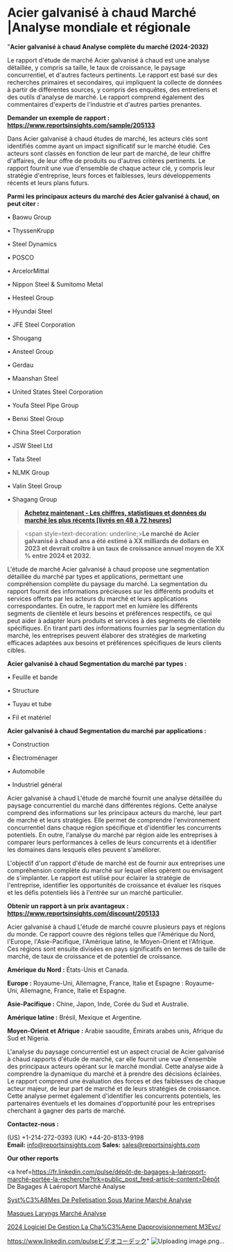 # Acier galvanisé à chaud Marché |Analyse mondiale et régionale

"<strong>Acier galvanisé à chaud Analyse complète du marché (2024-2032)</strong>

Le rapport d'étude de marché Acier galvanisé à chaud est une analyse détaillée, y compris sa taille, le taux de croissance, le paysage concurrentiel, et d'autres facteurs pertinents. Le rapport est basé sur des recherches primaires et secondaires, qui impliquent la collecte de données à partir de différentes sources, y compris des enquêtes, des entretiens et des outils d'analyse de marché. Le rapport comprend également des commentaires d'experts de l'industrie et d'autres parties prenantes.

<strong>Demander un exemple de rapport : </strong><strong><a href=https://www.reportsinsights.com/sample/205133>https://www.reportsinsights.com/sample/205133</a></strong>

Dans Acier galvanisé à chaud études de marché, les acteurs clés sont identifiés comme ayant un impact significatif sur le marché étudié. Ces acteurs sont classés en fonction de leur part de marché, de leur chiffre d'affaires, de leur offre de produits ou d'autres critères pertinents. Le rapport fournit une vue d'ensemble de chaque acteur clé, y compris leur stratégie d'entreprise, leurs forces et faiblesses, leurs développements récents et leurs plans futurs.

<strong>Parmi les principaux acteurs du marché des Acier galvanisé à chaud, on peut citer :</strong>

• Baowu Group

• ThyssenKrupp

• Steel Dynamics

• POSCO

• ArcelorMittal

• Nippon Steel & Sumitomo Metal

• Hesteel Group

• Hyundai Steel

• JFE Steel Corporation

• Shougang

• Ansteel Group

• Gerdau

• Maanshan Steel

• United States Steel Corporation

• Youfa Steel Pipe Group

• Benxi Steel Group

• China Steel Corporation

• JSW Steel Ltd

• Tata Steel

• NLMK Group

• Valin Steel Group

• Shagang Group

<blockquote><a href=https://reportsinsights.com/buynow/205133><span style=text-decoration: underline;><strong>Achetez maintenant - Les chiffres, statistiques et données du marché les plus récents [livrés en 48 à 72 heures]</strong></span></a></blockquote>
<blockquote>
<div class=group w-full text-gray-800 dark:text-gray-100 border-b border-black/10 dark:border-gray-900/50 bg-gray-50 dark:bg-[#444654]>
<div class=flex p-4 gap-4 text-base md:gap-6 md:max-w-2xl lg:max-w-xl xl:max-w-3xl md:py-6 lg:px-0 m-auto>
<div class=relative flex flex-col w-[calc(100%-50px)] gap-1 md:gap-3 lg:w-[calc(100%-115px)]>
<div class=flex flex-grow flex-col gap-3>
<div class=min-h-[20px] flex flex-col items-start gap-4 whitespace-pre-wrap break-words>
<div class=result-streaming markdown prose w-full break-words dark:prose-invert light>

<span style=text-decoration: underline;><strong>Le marché de Acier galvanisé à chaud ans a été estimé à XX milliards de dollars en 2023 et devrait croître à un taux de croissance annuel moyen de XX % entre 2024 et 2032.</strong></span>

</div>
</div>
</div>
</div>
</div>
</div></blockquote>
L'étude de marché Acier galvanisé à chaud propose une segmentation détaillée du marché par types et applications, permettant une compréhension complète du paysage du marché. La segmentation du rapport fournit des informations précieuses sur les différents produits et services offerts par les acteurs du marché et leurs applications correspondantes. En outre, le rapport met en lumière les différents segments de clientèle et leurs besoins et préférences respectifs, ce qui peut aider à adapter leurs produits et services à des segments de clientèle spécifiques. En tirant parti des informations fournies par la segmentation du marché, les entreprises peuvent élaborer des stratégies de marketing efficaces adaptées aux besoins et préférences spécifiques de leurs clients cibles.

<strong>Acier galvanisé à chaud Segmentation du marché par types :</strong>

• Feuille et bande

• Structure

• Tuyau et tube

• Fil et matériel

<strong>Acier galvanisé à chaud Segmentation du marché par applications :</strong>

• Construction

• Électroménager

• Automobile

• Industriel général

Acier galvanisé à chaud L'étude de marché fournit une analyse détaillée du paysage concurrentiel du marché dans différentes régions. Cette analyse comprend des informations sur les principaux acteurs du marché, leur part de marché et leurs stratégies. Elle permet de comprendre l'environnement concurrentiel dans chaque région spécifique et d'identifier les concurrents potentiels. En outre, l'analyse du marché par région aide les entreprises à comparer leurs performances à celles de leurs concurrents et à identifier les domaines dans lesquels elles peuvent s'améliorer.

L'objectif d'un rapport d'étude de marché est de fournir aux entreprises une compréhension complète du marché sur lequel elles opèrent ou envisagent de s'implanter. Le rapport est utilisé pour éclairer la stratégie de l'entreprise, identifier les opportunités de croissance et évaluer les risques et les défis potentiels liés à l'entrée sur un marché particulier.

<strong>Obtenir un rapport à un prix avantageux : <a href=https://www.reportsinsights.com/discount/205133>https://www.reportsinsights.com/discount/205133</a></strong>

Acier galvanisé à chaud L'étude de marché couvre plusieurs pays et régions du monde. Ce rapport couvre des régions telles que l'Amérique du Nord, l'Europe, l'Asie-Pacifique, l'Amérique latine, le Moyen-Orient et l'Afrique. Ces régions sont ensuite divisées en pays significatifs en termes de taille de marché, de taux de croissance et de potentiel de croissance.

<strong>Amérique du Nord :</strong> États-Unis et Canada.

<strong>Europe :</strong> Royaume-Uni, Allemagne, France, Italie et Espagne : Royaume-Uni, Allemagne, France, Italie et Espagne.

<strong>Asie-Pacifique :</strong> Chine, Japon, Inde, Corée du Sud et Australie.

<strong>Amérique latine :</strong> Brésil, Mexique et Argentine.

<strong>Moyen-Orient et Afrique :</strong> Arabie saoudite, Émirats arabes unis, Afrique du Sud et Nigeria.

L'analyse du paysage concurrentiel est un aspect crucial de Acier galvanisé à chaud rapports d'étude de marché, car elle fournit une vue d'ensemble des principaux acteurs opérant sur le marché mondial. Cette analyse aide à comprendre la dynamique du marché et à prendre des décisions éclairées. Le rapport comprend une évaluation des forces et des faiblesses de chaque acteur majeur, de leur part de marché et de leurs stratégies de croissance. Cette analyse permet également d'identifier les concurrents potentiels, les partenaires éventuels et les domaines d'opportunité pour les entreprises cherchant à gagner des parts de marché.

<strong>Contactez-nous :</strong>

(US) +1-214-272-0393
(UK) +44-20-8133-9198
<strong>Email:</strong> <a>info@reportsinsights.com</a>
<strong>Sales:</strong> <a>sales@reportsinsights.com</a>

<strong>Our other reports</strong>

<a href=https://fr.linkedin.com/pulse/dépôt-de-bagages-à-laéroport-marché-portée-la-recherche?trk=public_post_feed-article-content>Dépôt De Bagages À Laéroport Marché Analyse</a>

<a href=https://www.linkedin.com/pulse/syst%C3%A8mes-de-pelletisation-sous-marine-march%C3%A9-naa2f/>Syst%C3%A8Mes De Pelletisation Sous Marine Marché Analyse</a>

<a href=https://www.linkedin.com/pulse/masques-laryng%C3%A9s-march%C3%A9-rapport-de-2024-nouvelles-lll8f/>Masques Laryngs Marché Analyse</a>

<a href=https://www.linkedin.com/pulse/2024-logiciel-de-gestion-la-cha%C3%AEne-dapprovisionnement-m3evc/>2024 Logiciel De Gestion La Cha%C3%Aene Dapprovisionnement M3Evc/</a>

<a href=https://www.linkedin.com/pulseビデオコーデック>https://www.linkedin.com/pulseビデオコーデック</a>"
![Uploading image.png…]()
